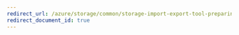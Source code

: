 ```yaml
---
redirect_url: /azure/storage/common/storage-import-export-tool-preparing-hard-drives-import-v1
redirect_document_id: true
---
```

